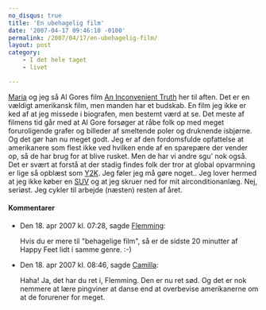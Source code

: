 ```yaml
---
no_disqus: true
title: 'En ubehagelig film'
date: '2007-04-17 09:46:10 -0100'
permalink: /2007/04/17/en-ubehagelig-film/
layout: post
category:
    - I det hele taget
    - livet

---
```

[Maria](http://ma.ria.dk/) og jeg så Al Gores film [An Inconvenient Truth](http://www.climatecrisis.net/) her til aften. Det er en vældigt amerikansk film, men manden har et budskab. En film jeg ikke er ked af at jeg missede i biografen, men bestemt værd at se. Det meste af filmens tid går med at Al Gore forsøger at råbe folk op med meget foruroligende grafer og billeder af smeltende poler og druknende isbjørne. Og det gør han nu meget godt. Jeg er af den fordomsfulde opfattelse at amerikanere som flest ikke ved hvilken ende af en sparepære der vender op, så de har brug for at blive rusket. Men de har vi andre sgu' nok også. Det er svært at forstå at der stadig findes folk der tror at global opvarmning er lige så opblæst som [Y2K](http://da.wikipedia.org/wiki/Y2K). Jeg føler jeg må gøre noget.. Jeg lover hermed at jeg ikke køber en [SUV](http://en.wikipedia.org/wiki/SUV) og at jeg skruer ned for mit airconditionanlæg. Nej, seriøst. Jeg cykler til arbejde (næsten) resten af året.
<div class="vintage-comments">
<h4>Kommentarer </h4>
<ul class="vintage-comments-list"><li>
<p class="comment-meta">Den <time datetime="2007-04-18T07:28:39+02:00">18. apr 2007 kl.  07:28</time>, sagde <a href="http://netfactory.dk/">Flemming</a>:</p>
<p>Hvis du er mere til "behagelige film", så er de sidste 20 minutter af Happy Feet lidt i samme genre. :-)</p>
</li>
<li>
<p class="comment-meta">Den <time datetime="2007-04-18T08:46:09+02:00">18. apr 2007 kl.  08:46</time>, sagde <a href="http://xoc.dk">Camilla</a>:</p>
<p>Haha! Ja, det har du ret i, Flemming. Den er nu ret sød. Og det er nok nemmere at lære pingviner at danse end at overbevise amerikanerne om at de forurener for meget.</p>
</li>
</ul>
</div>
